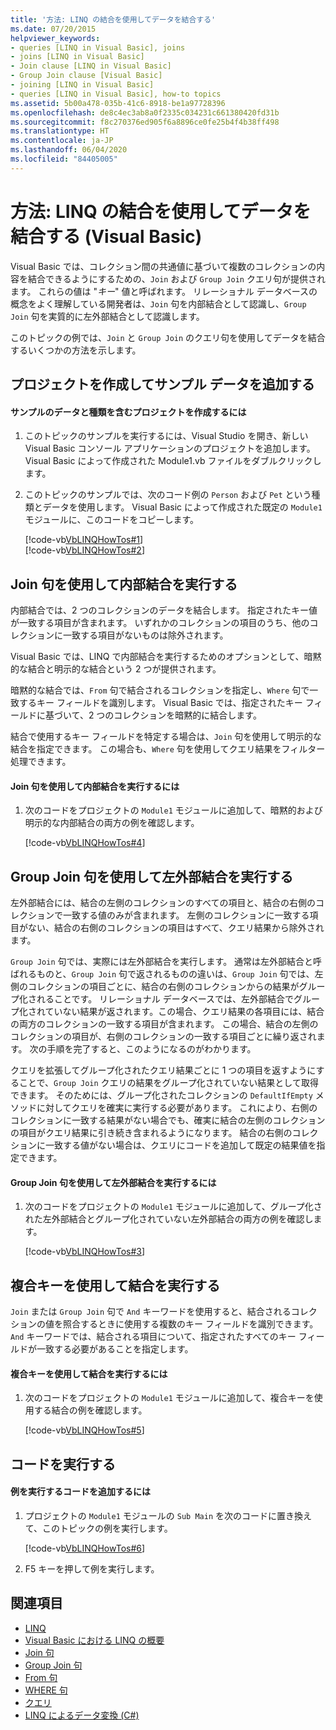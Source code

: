 ```yaml
---
title: '方法: LINQ の結合を使用してデータを結合する'
ms.date: 07/20/2015
helpviewer_keywords:
- queries [LINQ in Visual Basic], joins
- joins [LINQ in Visual Basic]
- Join clause [LINQ in Visual Basic]
- Group Join clause [Visual Basic]
- joining [LINQ in Visual Basic]
- queries [LINQ in Visual Basic], how-to topics
ms.assetid: 5b00a478-035b-41c6-8918-be1a97728396
ms.openlocfilehash: de8c4ec3ab8a0f2335c034231c661380420fd31b
ms.sourcegitcommit: f8c270376ed905f6a8896ce0fe25b4f4b38ff498
ms.translationtype: HT
ms.contentlocale: ja-JP
ms.lasthandoff: 06/04/2020
ms.locfileid: "84405005"
---
```

# <a name="how-to-combine-data-with-linq-by-using-joins-visual-basic"></a>方法: LINQ の結合を使用してデータを結合する (Visual Basic)
Visual Basic では、コレクション間の共通値に基づいて複数のコレクションの内容を結合できるようにするための、`Join` および `Group Join` クエリ句が提供されます。 これらの値は "*キー*" 値と呼ばれます。 リレーショナル データベースの概念をよく理解している開発者は、`Join` 句を内部結合として認識し、`Group Join` 句を実質的に左外部結合として認識します。  
  
 このトピックの例では、`Join` と `Group Join` のクエリ句を使用してデータを結合するいくつかの方法を示します。  
  
## <a name="create-a-project-and-add-sample-data"></a>プロジェクトを作成してサンプル データを追加する  
  
#### <a name="to-create-a-project-that-contains-sample-data-and-types"></a>サンプルのデータと種類を含むプロジェクトを作成するには  
  
1. このトピックのサンプルを実行するには、Visual Studio を開き、新しい Visual Basic コンソール アプリケーションのプロジェクトを追加します。 Visual Basic によって作成された Module1.vb ファイルをダブルクリックします。  
  
2. このトピックのサンプルでは、次のコード例の `Person` および `Pet` という種類とデータを使用します。 Visual Basic によって作成された既定の `Module1` モジュールに、このコードをコピーします。  
  
     [!code-vb[VbLINQHowTos#1](~/samples/snippets/visualbasic/VS_Snippets_VBCSharp/VbLINQHowTos/VB/Module1.vb#1)]  
    [!code-vb[VbLINQHowTos#2](~/samples/snippets/visualbasic/VS_Snippets_VBCSharp/VbLINQHowTos/VB/Module1.vb#2)]  
  
## <a name="perform-an-inner-join-by-using-the-join-clause"></a>Join 句を使用して内部結合を実行する  
 内部結合では、2 つのコレクションのデータを結合します。 指定されたキー値が一致する項目が含まれます。 いずれかのコレクションの項目のうち、他のコレクションに一致する項目がないものは除外されます。  
  
 Visual Basic では、LINQ で内部結合を実行するためのオプションとして、暗黙的な結合と明示的な結合という 2 つが提供されます。  
  
 暗黙的な結合では、`From` 句で結合されるコレクションを指定し、`Where` 句で一致するキー フィールドを識別します。 Visual Basic では、指定されたキー フィールドに基づいて、2 つのコレクションを暗黙的に結合します。  
  
 結合で使用するキー フィールドを特定する場合は、`Join` 句を使用して明示的な結合を指定できます。 この場合も、`Where` 句を使用してクエリ結果をフィルター処理できます。  
  
#### <a name="to-perform-an-inner-join-by-using-the-join-clause"></a>Join 句を使用して内部結合を実行するには  
  
1. 次のコードをプロジェクトの `Module1` モジュールに追加して、暗黙的および明示的な内部結合の両方の例を確認します。  
  
     [!code-vb[VbLINQHowTos#4](~/samples/snippets/visualbasic/VS_Snippets_VBCSharp/VbLINQHowTos/VB/Module1.vb#4)]  
  
## <a name="perform-a-left-outer-join-by-using-the-group-join-clause"></a>Group Join 句を使用して左外部結合を実行する  
 左外部結合には、結合の左側のコレクションのすべての項目と、結合の右側のコレクションで一致する値のみが含まれます。 左側のコレクションに一致する項目がない、結合の右側のコレクションの項目はすべて、クエリ結果から除外されます。  
  
 `Group Join` 句では、実際には左外部結合を実行します。 通常は左外部結合と呼ばれるものと、`Group Join` 句で返されるものの違いは、`Group Join` 句では、左側のコレクションの項目ごとに、結合の右側のコレクションからの結果がグループ化されることです。 リレーショナル データベースでは、左外部結合でグループ化されていない結果が返されます。この場合、クエリ結果の各項目には、結合の両方のコレクションの一致する項目が含まれます。 この場合、結合の左側のコレクションの項目が、右側のコレクションの一致する項目ごとに繰り返されます。 次の手順を完了すると、このようになるのがわかります。  
  
 クエリを拡張してグループ化されたクエリ結果ごとに 1 つの項目を返すようにすることで、`Group Join` クエリの結果をグループ化されていない結果として取得できます。 そのためには、グループ化されたコレクションの `DefaultIfEmpty` メソッドに対してクエリを確実に実行する必要があります。 これにより、右側のコレクションに一致する結果がない場合でも、確実に結合の左側のコレクションの項目がクエリ結果に引き続き含まれるようになります。 結合の右側のコレクションに一致する値がない場合は、クエリにコードを追加して既定の結果値を指定できます。  
  
#### <a name="to-perform-a-left-outer-join-by-using-the-group-join-clause"></a>Group Join 句を使用して左外部結合を実行するには  
  
1. 次のコードをプロジェクトの `Module1` モジュールに追加して、グループ化された左外部結合とグループ化されていない左外部結合の両方の例を確認します。  
  
     [!code-vb[VbLINQHowTos#3](~/samples/snippets/visualbasic/VS_Snippets_VBCSharp/VbLINQHowTos/VB/Module1.vb#3)]  
  
## <a name="perform-a-join-by-using-a-composite-key"></a>複合キーを使用して結合を実行する  
 `Join` または `Group Join` 句で `And` キーワードを使用すると、結合されるコレクションの値を照合するときに使用する複数のキー フィールドを識別できます。 `And` キーワードでは、結合される項目について、指定されたすべてのキー フィールドが一致する必要があることを指定します。  
  
#### <a name="to-perform-a-join-by-using-a-composite-key"></a>複合キーを使用して結合を実行するには  
  
1. 次のコードをプロジェクトの `Module1` モジュールに追加して、複合キーを使用する結合の例を確認します。  
  
     [!code-vb[VbLINQHowTos#5](~/samples/snippets/visualbasic/VS_Snippets_VBCSharp/VbLINQHowTos/VB/Module1.vb#5)]  
  
## <a name="run-the-code"></a>コードを実行する  
  
#### <a name="to-add-code-to-run-the-examples"></a>例を実行するコードを追加するには  
  
1. プロジェクトの `Module1` モジュールの `Sub Main` を次のコードに置き換えて、このトピックの例を実行します。  
  
     [!code-vb[VbLINQHowTos#6](~/samples/snippets/visualbasic/VS_Snippets_VBCSharp/VbLINQHowTos/VB/Module1.vb#6)]  
  
2. F5 キーを押して例を実行します。  
  
## <a name="see-also"></a>関連項目

- [LINQ](index.md)
- [Visual Basic における LINQ の概要](introduction-to-linq.md)
- [Join 句](../../../language-reference/queries/join-clause.md)
- [Group Join 句](../../../language-reference/queries/group-join-clause.md)
- [From 句](../../../language-reference/queries/from-clause.md)
- [WHERE 句](../../../language-reference/queries/where-clause.md)
- [クエリ](../../../language-reference/queries/index.md)
- [LINQ によるデータ変換 (C#)](../../../../csharp/programming-guide/concepts/linq/data-transformations-with-linq.md)
